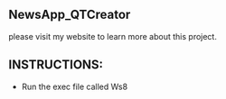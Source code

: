 ## NewsApp_QTCreator
please visit my website to learn more about this project.

## INSTRUCTIONS:
- Run the exec file called Ws8
